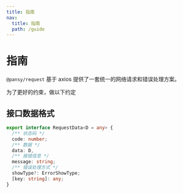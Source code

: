 ```yaml
---
title: 指南
nav:
  title: 指南
  path: /guide
---
```


# 指南

`@pansy/request` 基于 axios 提供了一套统一的网络请求和错误处理方案。

为了更好的约束，做以下约定

## 接口数据格式

```ts
export interface RequestData<D = any> {
  /** 状态码 */
  code: number;
  /** 数据 */
  data: D,
  /** 报错信息 */
  message: string;
  /** 错误处理方式 */
  showType?: ErrorShowType;
  [key: string]: any;
}
```
